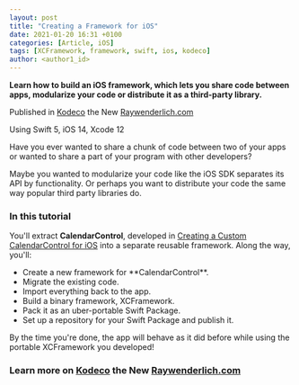 ```yaml
---
layout: post
title: "Creating a Framework for iOS"
date: 2021-01-20 16:31 +0100
categories: [Article, iOS]
tags: [XCFramework, framework, swift, ios, kodeco]
author: <author1_id>
---
```


**Learn how to build an iOS framework, which lets you share code between apps, modularize your code or distribute it as a third-party library.**

Published in [Kodeco](https://www.kodeco.com/17753301-creating-a-framework-for-ios) the New [Raywenderlich.com](https://www.kodeco.com/17753301-creating-a-framework-for-ios)


Using Swift 5, iOS 14, Xcode 12

Have you ever wanted to share a chunk of code between two of your apps or wanted to share a part of your program with other developers? 

Maybe you wanted to modularize your code like the iOS SDK separates its API by functionality. Or perhaps you want to distribute your code the same way popular third party libraries do. 

### In this tutorial

You'll extract **CalendarControl**, developed in <a href="https://www.kodeco.com/10787749-creating-a-custom-calendar-control-for-ios" rel="noopener" target="_blank">Creating a Custom CalendarControl for iOS</a> into a separate reusable framework. Along the way, you'll:
<ul>
<li>Create a new framework for **CalendarControl**.</li>
<li>Migrate the existing code.</li>
<li>Import everything back to the app.</li>
<li>Build a binary framework, XCFramework.</li>
<li>Pack it as an uber-portable Swift Package.</li>
<li>Set up a repository for your Swift Package and publish it.</li>
</ul>

By the time you're done, the app will behave as it did before while using the portable XCFramework you developed!

### Learn more on [Kodeco](https://www.kodeco.com/17753301-creating-a-framework-for-ios) the New [Raywenderlich.com](https://www.kodeco.com/17753301-creating-a-framework-for-ios)
